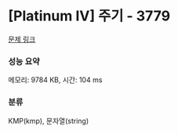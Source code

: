 # [Platinum IV] 주기 - 3779 

[문제 링크](https://www.acmicpc.net/problem/3779) 

### 성능 요약

메모리: 9784 KB, 시간: 104 ms

### 분류

KMP(kmp), 문자열(string)

